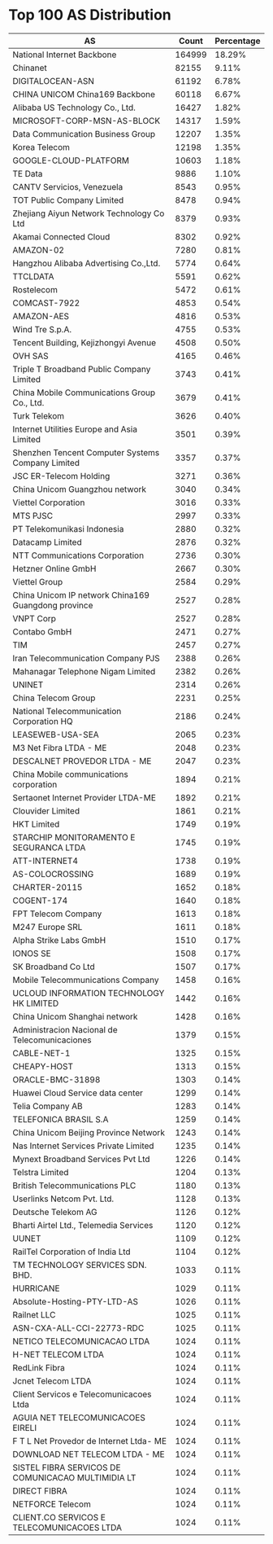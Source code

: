 # Top 100 AS Distribution
| AS | Count | Percentage |
|----|----|----|
| National Internet Backbone | 164999 | 18.29% |
| Chinanet | 82155 | 9.11% |
| DIGITALOCEAN-ASN | 61192 | 6.78% |
| CHINA UNICOM China169 Backbone | 60118 | 6.67% |
| Alibaba US Technology Co., Ltd. | 16427 | 1.82% |
| MICROSOFT-CORP-MSN-AS-BLOCK | 14317 | 1.59% |
| Data Communication Business Group | 12207 | 1.35% |
| Korea Telecom | 12198 | 1.35% |
| GOOGLE-CLOUD-PLATFORM | 10603 | 1.18% |
| TE Data | 9886 | 1.10% |
| CANTV Servicios, Venezuela | 8543 | 0.95% |
| TOT Public Company Limited | 8478 | 0.94% |
| Zhejiang Aiyun Network Technology Co Ltd | 8379 | 0.93% |
| Akamai Connected Cloud | 8302 | 0.92% |
| AMAZON-02 | 7280 | 0.81% |
| Hangzhou Alibaba Advertising Co.,Ltd. | 5774 | 0.64% |
| TTCLDATA | 5591 | 0.62% |
| Rostelecom | 5472 | 0.61% |
| COMCAST-7922 | 4853 | 0.54% |
| AMAZON-AES | 4816 | 0.53% |
| Wind Tre S.p.A. | 4755 | 0.53% |
| Tencent Building, Kejizhongyi Avenue | 4508 | 0.50% |
| OVH SAS | 4165 | 0.46% |
| Triple T Broadband Public Company Limited | 3743 | 0.41% |
| China Mobile Communications Group Co., Ltd. | 3679 | 0.41% |
| Turk Telekom | 3626 | 0.40% |
| Internet Utilities Europe and Asia Limited | 3501 | 0.39% |
| Shenzhen Tencent Computer Systems Company Limited | 3357 | 0.37% |
| JSC ER-Telecom Holding | 3271 | 0.36% |
| China Unicom Guangzhou network | 3040 | 0.34% |
| Viettel Corporation | 3016 | 0.33% |
| MTS PJSC | 2997 | 0.33% |
| PT Telekomunikasi Indonesia | 2880 | 0.32% |
| Datacamp Limited | 2876 | 0.32% |
| NTT Communications Corporation | 2736 | 0.30% |
| Hetzner Online GmbH | 2667 | 0.30% |
| Viettel Group | 2584 | 0.29% |
| China Unicom IP network China169 Guangdong province | 2527 | 0.28% |
| VNPT Corp | 2527 | 0.28% |
| Contabo GmbH | 2471 | 0.27% |
| TIM | 2457 | 0.27% |
| Iran Telecommunication Company PJS | 2388 | 0.26% |
| Mahanagar Telephone Nigam Limited | 2382 | 0.26% |
| UNINET | 2314 | 0.26% |
| China Telecom Group | 2231 | 0.25% |
| National Telecommunication Corporation HQ | 2186 | 0.24% |
| LEASEWEB-USA-SEA | 2065 | 0.23% |
| M3 Net Fibra LTDA - ME | 2048 | 0.23% |
| DESCALNET PROVEDOR LTDA - ME | 2047 | 0.23% |
| China Mobile communications corporation | 1894 | 0.21% |
| Sertaonet Internet Provider LTDA-ME | 1892 | 0.21% |
| Clouvider Limited | 1861 | 0.21% |
| HKT Limited | 1749 | 0.19% |
| STARCHIP MONITORAMENTO E SEGURANCA LTDA | 1745 | 0.19% |
| ATT-INTERNET4 | 1738 | 0.19% |
| AS-COLOCROSSING | 1689 | 0.19% |
| CHARTER-20115 | 1652 | 0.18% |
| COGENT-174 | 1640 | 0.18% |
| FPT Telecom Company | 1613 | 0.18% |
| M247 Europe SRL | 1611 | 0.18% |
| Alpha Strike Labs GmbH | 1510 | 0.17% |
| IONOS SE | 1508 | 0.17% |
| SK Broadband Co Ltd | 1507 | 0.17% |
| Mobile Telecommunications Company | 1458 | 0.16% |
| UCLOUD INFORMATION TECHNOLOGY HK LIMITED | 1442 | 0.16% |
| China Unicom Shanghai network | 1428 | 0.16% |
| Administracion Nacional de Telecomunicaciones | 1379 | 0.15% |
| CABLE-NET-1 | 1325 | 0.15% |
| CHEAPY-HOST | 1313 | 0.15% |
| ORACLE-BMC-31898 | 1303 | 0.14% |
| Huawei Cloud Service data center | 1299 | 0.14% |
| Telia Company AB | 1283 | 0.14% |
| TELEFONICA BRASIL S.A | 1259 | 0.14% |
| China Unicom Beijing Province Network | 1243 | 0.14% |
| Nas Internet Services Private Limited | 1235 | 0.14% |
| Mynext Broadband Services Pvt Ltd | 1226 | 0.14% |
| Telstra Limited | 1204 | 0.13% |
| British Telecommunications PLC | 1180 | 0.13% |
| Userlinks Netcom Pvt. Ltd. | 1128 | 0.13% |
| Deutsche Telekom AG | 1126 | 0.12% |
| Bharti Airtel Ltd., Telemedia Services | 1120 | 0.12% |
| UUNET | 1109 | 0.12% |
| RailTel Corporation of India Ltd | 1104 | 0.12% |
| TM TECHNOLOGY SERVICES SDN. BHD. | 1033 | 0.11% |
| HURRICANE | 1029 | 0.11% |
| Absolute-Hosting-PTY-LTD-AS | 1026 | 0.11% |
| Railnet LLC | 1025 | 0.11% |
| ASN-CXA-ALL-CCI-22773-RDC | 1025 | 0.11% |
| NETICO TELECOMUNICACAO LTDA | 1024 | 0.11% |
| H-NET TELECOM LTDA | 1024 | 0.11% |
| RedLink Fibra | 1024 | 0.11% |
| Jcnet Telecom LTDA | 1024 | 0.11% |
| Client Servicos e Telecomunicacoes Ltda | 1024 | 0.11% |
| AGUIA NET TELECOMUNICACOES EIRELI | 1024 | 0.11% |
| F T L Net Provedor de Internet Ltda- ME | 1024 | 0.11% |
| DOWNLOAD NET TELECOM LTDA - ME | 1024 | 0.11% |
| SISTEL FIBRA SERVICOS DE COMUNICACAO MULTIMIDIA LT | 1024 | 0.11% |
| DIRECT FIBRA | 1024 | 0.11% |
| NETFORCE Telecom | 1024 | 0.11% |
| CLIENT.CO SERVICOS E TELECOMUNICACOES LTDA | 1024 | 0.11% |
